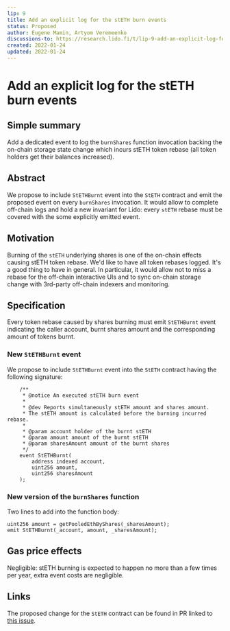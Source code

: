 ```yaml
---
lip: 9
title: Add an explicit log for the stETH burn events
status: Proposed
author: Eugene Mamin, Artyom Veremeenko
discussions-to: https://research.lido.fi/t/lip-9-add-an-explicit-log-for-the-steth-burn-events/1609
created: 2022-01-24
updated: 2022-01-24
---
```


# Add an explicit log for the stETH burn events

## Simple summary

Add a dedicated event to log the `burnShares` function invocation backing the on-chain storage state change which incurs stETH token rebase (all token holders get their balances increased).

## Abstract

We propose to include `StETHBurnt` event into the `StETH` contract and emit the proposed event on every `burnShares` invocation.
It would allow to complete off-chain logs and hold a new invariant for Lido: every `stETH` rebase must be covered with the some explicitly emitted event.

## Motivation

Burning of the `stETH` underlying shares is one of the on-chain effects causing stETH token rebase. We'd like to have all token rebases logged. It's a good thing to have in general. In particular, it would allow not to miss a rebase for the off-chain interactive UIs and to sync on-chain storage change with 3rd-party off-chain indexers and monitoring.

## Specification

Every token rebase caused by shares burning must emit `StETHBurnt` event indicating the caller account, burnt shares amount and the corresponding amount of tokens burnt.

### New `StETHBurnt` event

We propose to include `StETHBurnt` event into the `StETH` contract having the following signature:
```solidity
    /**
     * @notice An executed stETH burn event
     *
     * @dev Reports simultaneously stETH amount and shares amount.
     * The stETH amount is calculated before the burning incurred rebase.
     *
     * @param account holder of the burnt stETH
     * @param amount amount of the burnt stETH
     * @param sharesAmount amount of the burnt shares
     */
    event StETHBurnt(
        address indexed account,
        uint256 amount,
        uint256 sharesAmount
    );
```

### New version of the `burnShares` function

Two lines to add into the function body:

    uint256 amount = getPooledEthByShares(_sharesAmount);
    emit StETHBurnt(_account, amount, _sharesAmount);

## Gas price effects

Negligible: stETH burning is expected to happen no more than a few times per year, extra event costs are negligible.

## Links

The proposed change for the `StETH` contract can be found in PR linked to [this issue](https://github.com/lidofinance/lido-dao/issues/372).

